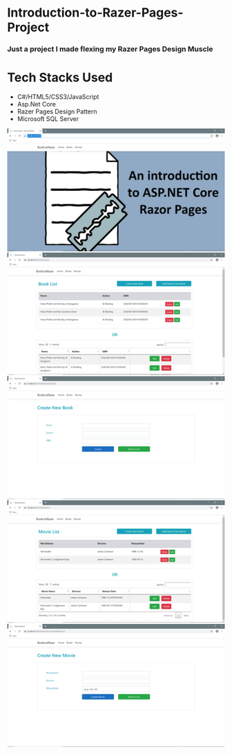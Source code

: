 # Introduction-to-Razer-Pages-Project
<h3>Just a project I made flexing my Razer Pages Design Muscle</h3>
<h1>Tech Stacks Used</h1>
<ul>
<li>C#/HTML5/CSS3/JavaScript</li>
<li>Asp.Net Core</li>
<li>Razer Pages Design Pattern<l/i>
<li>Microsoft SQL Server</li>

</ul>
<img src="Screenshot (125).png">
<img src="Screenshot (126).png">
<img src="Screenshot (127).png">
<img src="Screenshot (128).png">
<img src="Screenshot (129).png">


